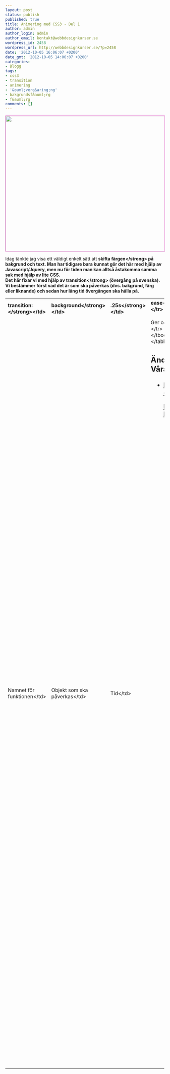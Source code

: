 ```yaml
---
layout: post
status: publish
published: true
title: Animering med CSS3 - Del 1
author: admin
author_login: admin
author_email: kontakt@webbdesignkurser.se
wordpress_id: 2458
wordpress_url: http://webbdesignkurser.se/?p=2458
date: '2012-10-05 16:06:07 +0200'
date_gmt: '2012-10-05 14:06:07 +0200'
categories:
- Blogg
tags:
- css3
- transition
- animering
- '&ouml;verg&aring;ng'
- bakgrundsf&auml;rg
- f&auml;rg
comments: []
---
```

<p><img style="border: #e16eca 1px solid" src="http:&#47;&#47;webbdesignkurser.se&#47;wp-content&#47;uploads&#47;2012&#47;10&#47;css3-animering1.png" alt="" title="" width="700" height="428" class="alignnone size-full wp-image-2509" &#47;></p>
<p>Idag t&auml;nkte jag visa ett v&auml;ldigt enkelt s&auml;tt att <strong>skifta f&auml;rgen<&#47;strong> p&aring; bakgrund och text. Man har tidigare bara kunnat g&ouml;r det h&auml;r med hj&auml;lp av Javascript&#47;Jquery, men nu f&ouml;r tiden man kan allts&aring; &aring;stakomma samma sak med hj&auml;lp av lite CSS.<br />
Det h&auml;r fixar vi med hj&auml;lp av <strong>transition<&#47;strong> (&ouml;verg&aring;ng p&aring; svenska). Vi best&auml;mmer f&ouml;rst vad det &auml;r som ska p&aring;verkas (dvs. bakgrund, f&auml;rg eller liknande) och sedan hur l&aring;ng tid &ouml;verg&aring;ngen ska h&aring;lla p&aring;.<br&#47;><br&#47;></p>
<table class="cssprop">
<tbody>
<tr>
<td><strong>transition:<&#47;strong><&#47;td>
<td><strong>background<&#47;strong><&#47;td>
<td><strong>.25s<&#47;strong><&#47;td>
<td><strong>ease-in-out<&#47;strong><&#47;td><br />
<&#47;tr></p>
<tr>
<td>Namnet f&ouml;r funktionen<&#47;td>
<td>Objekt som ska p&aring;verkas<&#47;td>
<td>Tid<&#47;td>
<td>Ger oss en mjuk &ouml;verg&aring;ng<&#47;td><br />
<&#47;tr><br />
<&#47;tbody><br />
<&#47;table></p>
<h2>&Auml;ndra bakgrundsf&auml;rg<&#47;h2><br />
<strong>V&aring;rat resultat:<&#47;strong></p>
<ul class="animering" style="overflow:hidden">
    <a href="#">
<li style="font-size:20px">Exempelknapp<&#47;li><&#47;a><br />
<&#47;ul><br />
<br&#47;></p>
<p><strong>HTML & CSS:<&#47;strong><br />
H&auml;r har jag valt att skriva knappen som en <a href="&#47;nyborjare-listor-tabeller&#47;">lista<&#47;a> inom en l&auml;nk.<br />
[html]</p>
<ul class="knapp">
    <a href="#">
<li>Exempelknapp<&#47;li><&#47;a><br />
<&#47;ul><br />
[&#47;html]<br />
[css]<br />
.knapp li {<br />
    background: #efefef;   &#47;*F&auml;rgen du b&ouml;rjar med*&#47;<br />
    padding: 15px;<br />
    transition: background .25s ease-in-out;<br />
    -moz-transition: background .25s ease-in-out;<br />
    -webkit-transition: background .25s ease-in-out;<br />
}</p>
<p>.knapp li:hover {<br />
    background: #ff8ae8;  &#47;*F&auml;rgen den skiftar till*&#47;<br />
}<br />
[&#47;css]<br />
<br&#47;></p>
<h2>&Auml;ndra textf&auml;rgen<&#47;h2><br />
<strong>V&aring;rat resultat:<&#47;strong></p>
<ul class="textanimering">
<li>Lorem ipsum dolor sit amet...<&#47;li>
<li>...consectetur adipiscing elit<&#47;li><br />
<&#47;ul><br />
<br&#47;></p>
<p><strong>HTML & CSS:<&#47;strong><br />
Skilnaden h&auml;r &auml;r att vi byter ut background till color i v&aring;ran transition-kod.<br />
[html]</p>
<ul class="text">
<li>Lorem ipsum dolor sit amet...<&#47;li>
<li>...consectetur adipiscing elit<&#47;li><br />
<&#47;ul><br />
[&#47;html]<br />
[css]<br />
.text li {<br />
    color:#9c9c9c;       &#47;*F&auml;rgen du b&ouml;rjar med*&#47;<br />
    font-family: arial;<br />
    padding: 5px;<br />
    transition: color .25s ease-in-out;<br />
    -moz-transition: color .25s ease-in-out;<br />
    -webkit-transition: color .25s ease-in-out;<br />
}</p>
<p>.knapp li:hover {<br />
    color:#db3e3e;       &#47;*F&auml;rgen den skiftar till*&#47;<br />
}<br />
[&#47;css]</p>
<h2>Relaterade artiklar<&#47;h2><br />
<a href="http:&#47;&#47;www.w3schools.com&#47;css3&#47;css3_transitions.asp" target="_blank">www.W3School.com<&#47;a><br />
<a href="http:&#47;&#47;bavotasan.com&#47;2011&#47;a-simple-fade-with-css3&#47;" target="_blank">www.bavotasan.com<&#47;a><br />
<a href="http:&#47;&#47;designshack.net&#47;articles&#47;css&#47;create-a-color-changing-website-using-css3&#47;" target="_blank">www.designhack.net<&#47;a></p>
